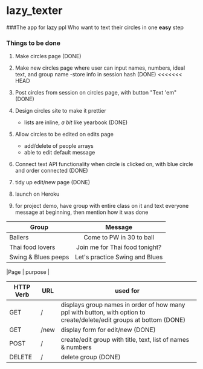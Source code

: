 lazy_texter
===========
###The app for lazy ppl
Who want to text their circles in one **easy** step

### Things to be done

1. Make circles page (DONE)
2. Make new circles page where user can input names, numbers, ideal text, and group name
	-store info in session hash (DONE)
<<<<<<< HEAD
3. Post circles from session on circles page, with button "Text 'em" (DONE)
5. Design circles site to make it prettier
	- lists are inline, *a bit* like yearbook (DONE)

5. Allow circles to be edited on edits page
	- add/delete of people arrays
	- able to edit default message

6. Connect text API functionality when circle is clicked on, with blue circle and order connected (DONE)

7. tidy up edit/new page (DONE)
8. launch on Heroku
9. for project demo, have group with entire class on it and text everyone message at beginning, then mention how it was done


|Group   | Message |
| ------ |:-------:|
|Ballers | Come to PW in 30 to ball |
|Thai food lovers | Join me for Thai food tonight? |
|Swing & Blues peeps | Let's practice Swing and Blues |



|Page | purpose |


HTTP Verb | URL | used for 
----------|-----|----------
GET  |/	|displays group names in order of how many ppl with button, with option to create/delete/edit groups at bottom (DONE)
GET | /new | display form for edit/new (DONE)
POST |/| create/edit group with title, text, list of names & numbers
DELETE |/ | delete group (DONE)

